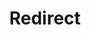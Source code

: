 ﻿---
layout: src/layouts/Redirect.astro
title: Redirect
redirect: https://yamldoc.liuyan.wang/docs/octopus-rest-api/tentacle.exe-command-line/show-thumbprint
pubDate:  2023-01-01
navSearch: false
navSitemap: false
navMenu: false
---
